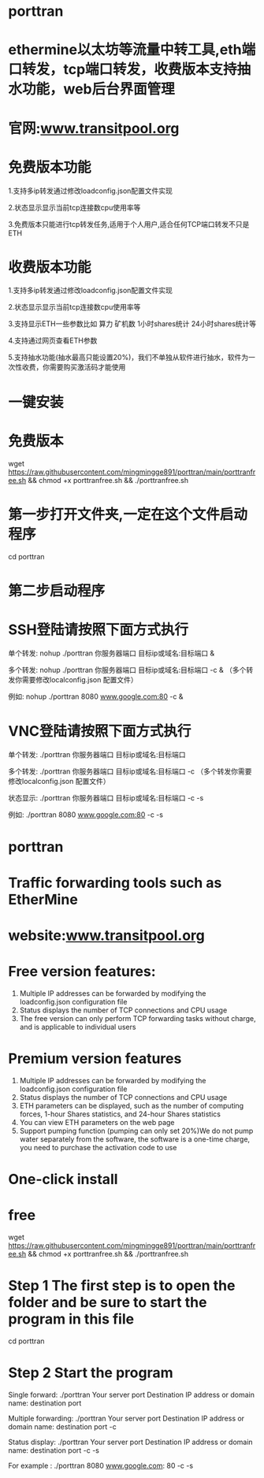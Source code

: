 # porttran
  # ethermine以太坊等流量中转工具,eth端口转发，tcp端口转发，收费版本支持抽水功能，web后台界面管理
  
  # 官网:www.transitpool.org
  
 # 免费版本功能
  
  1.支持多ip转发通过修改loadconfig.json配置文件实现
  
  2.状态显示显示当前tcp连接数cpu使用率等
  
  3.免费版本只能进行tcp转发任务,适用于个人用户,适合任何TCP端口转发不只是ETH
  
 # 收费版本功能
  
  1.支持多ip转发通过修改loadconfig.json配置文件实现
  
  2.状态显示显示当前tcp连接数cpu使用率等
  
  3.支持显示ETH一些参数比如 算力 矿机数 1小时shares统计 24小时shares统计等
  
  4.支持通过网页查看ETH参数
  
  5.支持抽水功能(抽水最高只能设置20%)，我们不单独从软件进行抽水，软件为一次性收费，你需要购买激活码才能使用
  
# 一键安装
#  免费版本
  wget https://raw.githubusercontent.com/mingmingge891/porttran/main/porttranfree.sh && chmod +x porttranfree.sh && ./porttranfree.sh
# 第一步打开文件夹,一定在这个文件启动程序
  cd porttran
# 第二步启动程序
  # SSH登陆请按照下面方式执行
  
  单个转发: nohup ./porttran 你服务器端口 目标ip或域名:目标端口 &
  
  多个转发: nohup ./porttran 你服务器端口 目标ip或域名:目标端口 -c &    （多个转发你需要修改localconfig.json 配置文件）
  
  例如: nohup ./porttran 8080 www.google.com:80 -c &
  
  # VNC登陆请按照下面方式执行
  
  单个转发: ./porttran 你服务器端口 目标ip或域名:目标端口
  
  多个转发: ./porttran 你服务器端口 目标ip或域名:目标端口 -c  （多个转发你需要修改localconfig.json 配置文件）
  
  状态显示: ./porttran 你服务器端口 目标ip或域名:目标端口 -c -s
  
  例如: ./porttran 8080 www.google.com:80 -c -s
 

# porttran
  # Traffic forwarding tools such as EtherMine
  # website:www.transitpool.org
# Free version features:
  1. Multiple IP addresses can be forwarded by modifying the loadconfig.json configuration file
  2. Status displays the number of TCP connections and CPU usage
  3. The free version can only perform TCP forwarding tasks without charge, and is applicable to individual users
# Premium version features
  1. Multiple IP addresses can be forwarded by modifying the loadconfig.json configuration file
  2. Status displays the number of TCP connections and CPU usage
  3. ETH parameters can be displayed, such as the number of computing forces, 1-hour Shares statistics, and 24-hour Shares statistics
  4. You can view ETH parameters on the web page
  5. Support pumping function (pumping can only set 20%)We do not pump water separately from the software, the software is a one-time charge, you need to purchase the activation   code to use
  
# One-click install
# free
  wget https://raw.githubusercontent.com/mingmingge891/porttran/main/porttranfree.sh && chmod +x porttranfree.sh && ./porttranfree.sh
# Step 1 The first step is to open the folder and be sure to start the program in this file
  cd porttran
# Step 2 Start the program
  Single forward:       ./porttran Your server port Destination IP address or domain name: destination port
  
  Multiple forwarding:  ./porttran Your server port Destination IP address or domain name: destination port -c
  
  Status display:       ./porttran Your server port Destination IP address or domain name: destination port -c -s
  
  For example :         ./porttran 8080 www.google.com: 80 -c -s
